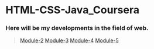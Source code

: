 # HTML-CSS-Java_Coursera
### Here will be my developments in the field of web.
> [Module-2](https://jekak21.github.io/HTML-CSS-Java_Coursera/Module-2/index.html)
> [Module-3](https://jekak21.github.io/HTML-CSS-Java_Coursera/Module-3/index.html)
> [Module-4](https://jekak21.github.io/HTML-CSS-Java_Coursera/Module-4/index.html)
> [Module-5](https://jekak21.github.io/HTML-CSS-Java_Coursera/Module-5/index.html)
